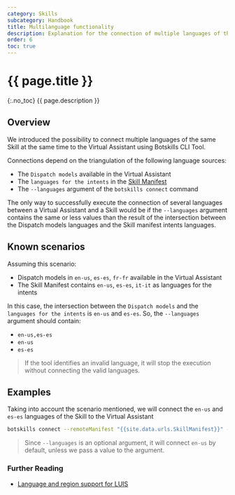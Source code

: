 ```yaml
---
category: Skills
subcategory: Handbook
title: Multilanguage functionality
description: Explanation for the connection of multiple languages of the same Skill
order: 6
toc: true
---
```


# {{ page.title }}
{:.no_toc}
{{ page.description }}

## Overview

We introduced the possibility to connect multiple languages of the same Skill at the same time to the Virtual Assistant using Botskills CLI Tool.

Connections depend on the triangulation of the following language sources:
* The `Dispatch models` available in the Virtual Assistant 
* The `languages for the intents` in the [Skill Manifest](https://microsoft.github.io/botframework-solutions/skills/handbook/manifest/)
* The `--languages` argument of the `botskills connect` command

The only way to successfully execute the connection of several languages between a Virtual Assistant and a Skill would be if the `--languages` argument contains the same or less values than the result of the intersection between the Dispatch models languages and the Skill manifest intents languages. 

## Known scenarios
Assuming this scenario:
* Dispatch models in `en-us`, `es-es`, `fr-fr` available in the Virtual Assistant
* The Skill Manifest contains `en-us`, `es-es`, `it-it` as languages for the intents

In this case, the intersection between the `Dispatch models` and the `languages for the intents` is `en-us` and `es-es`. So, the `--languages` argument should contain:
* `en-us,es-es`
* `en-us`
* `es-es`

> If the tool identifies an invalid language, it will stop the execution without connecting the valid languages.

## Examples
Taking into account the scenario mentioned, we will connect the `en-us` and `es-es` languages of the Skill to the Virtual Assistant

```bash
botskills connect --remoteManifest "{{site.data.urls.SkillManifest}}" --cs --languages "en-us,es-es" --luisFolder "<PATH_TO_LU_FOLDER>"
```

> Since `--languages` is an optional argument, it will connect `en-us` by default, unless we pass a value to the argument.

### Further Reading
- [Language and region support for LUIS](https://docs.microsoft.com/en-us/azure/cognitive-services/luis/luis-language-support)